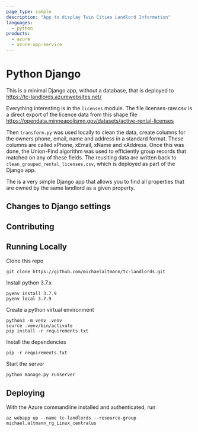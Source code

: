 ```yaml
---
page_type: sample
description: "App to display Twin Cities Landlord Information"
languages:
  - python
products:
  - azure
  - azure-app-service
---
```


# Python Django

This is a minimal Django app, without a database, that is deployed to
https://tc-landlords.azurewebsites.net/

Everything interesting is in the `licenses` module.
The file licenses-raw.csv is a direct export of the licence data from this shape file https://opendata.minneapolismn.gov/datasets/active-rental-licenses

Then `transform.py` was used locally to clean the data, create columns for the owners phone, email, name and address in a standard format. These columns are called xPhone, xEmail, xName and xAddress. Once this was done, the Union-Find algorithm was used to efficiently group records that matched on any of these fields. The reuslting data are written back to
`clean_grouped_rental_licenses.csv`, which is deployed as part of the Django app.

The is a very simple Django app that allows you to find all properties that are owned by the same landlord as a given property.

## Changes to Django settings

## Contributing

## Running Locally

Clone this repo

```
git clone https://github.com/michaelaltmann/tc-landlords.git
```

Install python 3.7.x

```
pyenv install 3.7.9
pyenv local 3.7.9
```

Create a python virtual environment

```
python3 -m venv .venv
source .venv/bin/activate
pip install -r requirements.txt
```

Install the dependencies

```
pip -r requirements.txt
```

Start the server

```
python manage.py runserver
```

## Deploying

With the Azure commandline installed and authenticated, run

```
az webapp up --name tc-landlords --resource-group michael.altmann_rg_Linux_centralus
```
